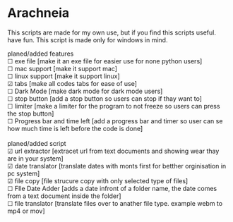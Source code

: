 # Arachneia
This scripts are made for my own use, but if you find this scripts useful. have fun.
This script is made only for windows in mind.

planed/added features<br>
☐ exe file [make it an exe file for easier use for none python users]<br>
☐ mac support [make it support mac]<br>
☐ linux support [make it support linux]<br>
☑ tabs [make all codes tabs for ease of use]<br>
☐ Dark Mode [make dark mode for dark mode users]<br>
☐ stop button [add a stop button so users can stop if thay want to]<br>
☐ limiter [make a limiter for the program to not freeze so users can press the stop button]<br>
☐ Progress bar and time left [add a progress bar and timer so user can se how much time is left before the code is done]<br>
<br>
planed/added script<br>
☑ url extractor [extracet url from text documents and showing wear thay are in your system]<br>
☑ date translator [translate dates with monts first for betther orginisation in pc system]<br>
☑ file copy [file strucure copy with only selected type of files]<br>
☐ FIle Date Adder [adds a date infront of a folder name, the date comes from a text document inside the folder]<br>
☐ file translator [translate files over to anather file type. example webm to mp4 or mov]
